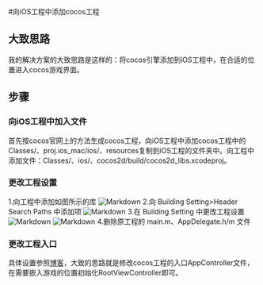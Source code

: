 #向iOS工程中添加cocos工程
## 大致思路
我的解决方案的大致思路是这样的：将cocos引擎添加到iOS工程中，在合适的位置进入cocos游戏界面。
## 步骤
### 向iOS工程中加入文件
首先按cocos官网上的方法生成cocos工程，向iOS工程中添加cocos工程中的Classes/、proj.ios_mac/ios/、resources复制到iOS工程的文件夹中。向工程中添加文件：Classes/、ios/、cocos2d/build/cocos2d_libs.xcodeproj。
### 更改工程设置
1.向工程中添加如图所示的库
![Markdown](http://i2.piimg.com/568443/bf0194e50b26bd19.png)
2.向 Building Setting>Header Search Paths 中添加项
![Markdown](http://i2.piimg.com/568443/906b2df33c673389.png)
3.在 Building Setting 中更改工程设置
![Markdown](http://i2.piimg.com/568443/d89b38ff2fa46a2b.png)
![Markdown](http://i4.piimg.com/568443/59b00a328c3dfcc9.png)
4.删除原工程的 main.m、AppDelegate.h/m 文件
### 更改工程入口
具体设置参照[博客](http://blog.csdn.net/crayondeng/article/details/16828555, "我是标题")，大致的思路就是修改cocos工程的入口AppController文件，在需要嵌入游戏的位置初始化RootViewController即可。

